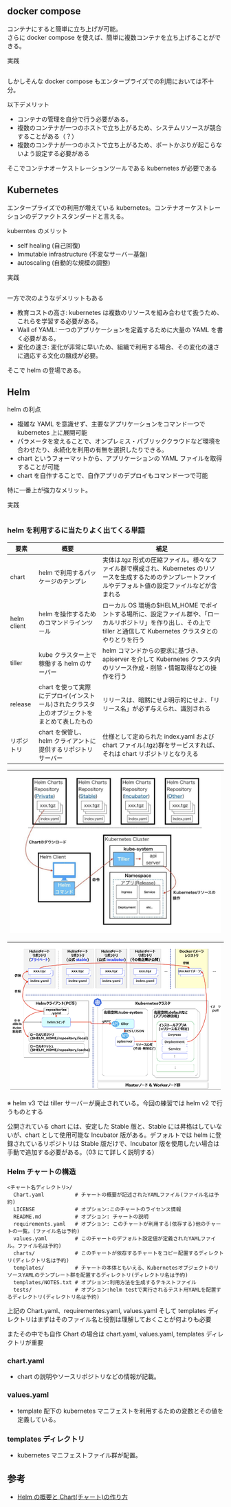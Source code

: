 ## docker compose

コンテナにすると簡単に立ち上げが可能。  
さらに docker compose を使えば、簡単に複数コンテナを立ち上げることができる。

実践

```

```

しかしそんな docker compose もエンタープライズでの利用においては不十分。

以下デメリット

- コンテナの管理を自分で行う必要がある。
- 複数のコンテナが一つのホストで立ち上がるため、システムリソースが競合することがある（？）
- 複数のコンテナが一つのホストで立ち上がるため、ポートかぶりが起こらないよう設定する必要がある

そこでコンテナオーケストレーションツールである kubernetes が必要である

## Kubernetes

エンタープライズでの利用が増えている kubernetes。コンテナオーケストレーションのデファクトスタンダードと言える。

kuberntes のメリット

- self healing (自己回復)
- Immutable infrastructure (不変なサーバー基盤)
- autoscaling (自動的な規模の調整)

実践

```

```

一方で次のようなデメリットもある

- 教育コストの高さ: kubernetes は複数のリソースを組み合わせて扱うため、これらを学習する必要がある。
- Wall of YAML: 一つのアプリケーションを定義するために大量の YAML を書く必要がある。
- 変化の速さ: 変化が非常に早いため、組織で利用する場合、その変化の速さに適応する文化の醸成が必要。

そこで helm の登場である。

## Helm

helm の利点

- 複雑な YAML を意識せず、主要なアプリケーションをコマンド一つで kubernetes 上に展開可能
- パラメータを変えることで、オンプレミス・パブリッククラウドなど環境を合わせたり、永続化を利用の有無を選択したりできる。
- chart というフォーマットから、アプリケーションの YAML ファイルを取得することが可能
- chart を自作することで、自作アプリのデプロイもコマンド一つで可能

特に一番上が強力なメリット。

実践

```

```

### helm を利用するに当たりよく出てくる単語

| 要素        | 概要                                                                                         | 補足                                                                                                                                                                    |
| ----------- | -------------------------------------------------------------------------------------------- | ----------------------------------------------------------------------------------------------------------------------------------------------------------------------- |
| chart       | helm で利用するパッケージのテンプレ                                                          | 実体は.tgz 形式の圧縮ファイル。様々なファイル群で構成され、Kubernetes のリソースを生成するためのテンプレートファイルやデフォルト値の設定ファイルなどが含まれる          |
| helm client | helm を操作するためのコマンドラインツール                                                    | ローカル OS 環境の$HELM_HOME でポイントする場所に、設定ファイル群や、「ローカルリポジトリ」を作り出し、その上で tiller と通信して Kubernetes クラスタとのやりとりを行う |
| tiller      | kube クラスター上で稼働する helm のサーバー                                                  | helm コマンドからの要求に基づき、apiserver を介して Kubernetes クラスタ内のリソース作成・削除・情報取得などの操作を行う                                                 |
| release     | chart を使って実際にデプロイ(インストール)されたクラスタ上のオブジェクトをまとめて表したもの | リリースは、暗黙にせよ明示的にせよ、「リリース名」が必ず与えられ、識別される                                                                                            |
| リポジトリ  | chart を保管し、 helm クライアントに提供するリポジトリサーバー                               | 仕様として定められた index.yaml および chart ファイル(.tgz)群をサービスすれば、それは chart リポジトリとなりえる                                                        |

|![](image/helm.png)
|:-:|

|![](image/helm2.png)
|:-:|

※ helm v3 では tiller サーバーが廃止されている。今回の練習では helm v2 で行うものとする

公開されている chart には、安定した Stable 版と、Stable には昇格はしていないが、chart として使用可能な Incubator 版がある。デフォルトでは helm に登録されているリポジトリは Stable 版だけで、Incubator 版を使用したい場合は手動で追加する必要がある。（03 にて詳しく説明する）

### Helm チャートの構造

```
<チャート名ディレクトリ>/
  Chart.yaml          # チャートの概要が記述されたYAMLファイル(ファイル名は予約)
  LICENSE             # オプション:このチャートのライセンス情報
  README.md           # オプション: チャートの説明
  requirements.yaml   # オプション: このチャートが利用する(依存する)他のチャートの一覧。(ファイル名は予約)
  values.yaml         # このチャートのデフォルト設定値が定義されたYAMLファイル。ファイル名は予約)
  charts/             # このチャートが依存するチャートをコピー配置するディレクトリ(ディレクトリ名は予約)
  templates/          # チャートの本体ともいえる、KubernetesオブジェクトのリソースYAMLのテンプレート群を配置するディレクトリ(ディレクトリ名は予約)
  templates/NOTES.txt # オプション:利用方法を生成するテキストファイル
  tests/              # オプション:helm testで実行されるテスト用YAMLを配置するディレクトリ(ディレクトリ名は予約)
```

上記の Chart.yaml、requirementes.yaml, values.yaml そして templates ディレクトリはまずはそのファイル名と役割は理解しておくことが何よりも必要

またその中でも自作 Chart の場合は chart.yaml, values.yaml, templates ディレクトリが重要

### chart.yaml

- chart の説明やソースリポジトリなどの情報が記載。

### values.yaml

- template 配下の kubernetes マニフェストを利用するための変数とその値を定義している。

### templates ディレクトリ

- kubernetes マニフェストファイル群が配置。

## 参考

- [Helm の概要と Chart(チャート)の作り方](https://qiita.com/thinksphere/items/5f3e918015cf4e63a0bc)
